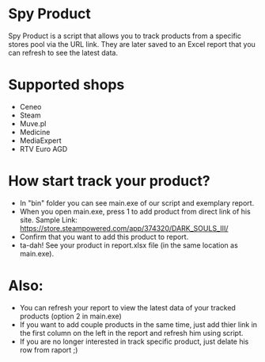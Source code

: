 # Spy Product

Spy Product is a script that allows you to track products from a specific stores pool via the URL link. They are later saved to an Excel report that you can refresh to see the latest data.

# Supported shops
  - Ceneo
  - Steam
  - Muve.pl
  - Medicine
  - MediaExpert
  - RTV Euro AGD

# How start track your product?

  - In "bin" folder you can see main.exe of our script and exemplary report.
  - When you open main.exe, press 1 to add product from direct link of his site.
  Sample Link: https://store.steampowered.com/app/374320/DARK_SOULS_III/
  - Confirm that you want to add this product to report.
  - ta-dah! See your product in report.xlsx file (in the same location as main.exe).

# Also:
  - You can refresh your report to view the latest data of your tracked products (option 2 in main.exe)
  - If you want to add couple products in the same time, just add thier link in the first column on the left
  in the report and refresh him using script.
  - If you are no longer interested in track specific product, just delate his row from raport ;)
